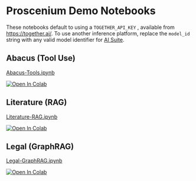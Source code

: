 # Proscenium Demo Notebooks

These notebooks default to using a `TOGETHER_API_KEY` , available from https://together.ai/.
To use another inference platform, replace the `model_id` string with any valid
model identifier for [AI Suite](https://github.com/andrewyng/aisuite/).

## Abacus (Tool Use)

[Abacus-Tools.ipynb](./Abacus-Tools.ipynb)

<a target="_blank" href="https://colab.research.google.com/github/The-AI-Alliance/proscenium/blob/main/notebooks/Abacus-Tools.ipynb">
<img src="https://colab.research.google.com/assets/colab-badge.svg" alt="Open In Colab"/>
</a>

## Literature (RAG)

[Literature-RAG.ipynb](./Literature-RAG.ipynb)

<a target="_blank" href="https://colab.research.google.com/github/The-AI-Alliance/proscenium/blob/main/notebooks/Literature-RAG.ipynb">
<img src="https://colab.research.google.com/assets/colab-badge.svg" alt="Open In Colab"/>
</a>

## Legal (GraphRAG)

[Legal-GraphRAG.ipynb](./Legal-GraphRAG.ipynb)

<a target="_blank" href="https://colab.research.google.com/github/The-AI-Alliance/proscenium/blob/main/notebooks/Legal-GraphRAG.ipynb">
<img src="https://colab.research.google.com/assets/colab-badge.svg" alt="Open In Colab"/>
</a>
